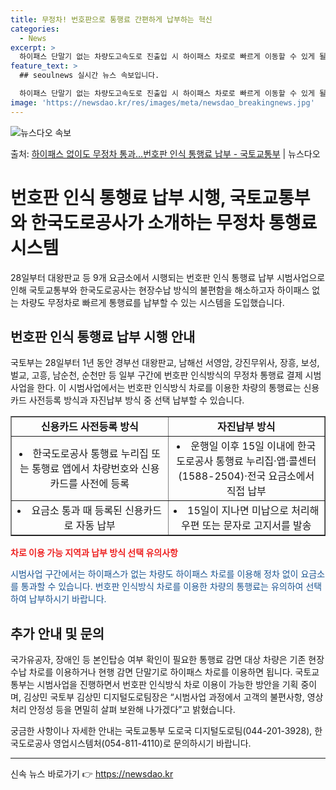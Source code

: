 ```yaml
---
title: 무정차! 번호판으로 통행료 간편하게 납부하는 혁신
categories:
  - News
excerpt: >
  하이패스 단말기 없는 차량도고속도로 진출입 시 하이패스 차로로 빠르게 이동할 수 있게 될 전망이다. 국토교통…
feature_text: >
  ## seoulnews 실시간 뉴스 속보입니다.

  하이패스 단말기 없는 차량도고속도로 진출입 시 하이패스 차로로 빠르게 이동할 수 있게 될 전망이다. 국토교통…
image: 'https://newsdao.kr/res/images/meta/newsdao_breakingnews.jpg'
---
```


![뉴스다오 속보](https://newsdao.kr/res/images/meta/newsdao_breakingnews.jpg)

<p>출처: <a href="https://newsdao.kr/3921" rel="dofollow">하이패스 없이도 무정차 통과…번호판 인식 통행료 납부 - 국토교통부</a> | 뉴스다오</p>

<h1>번호판 인식 통행료 납부 시행, 국토교통부와 한국도로공사가 소개하는 무정차 통행료 시스템</h1>
<p data-ke-size="size16">28일부터 대왕판교 등 9개 요금소에서 시행되는 번호판 인식 통행료 납부 시범사업으로 인해 국토교통부와 한국도로공사는 현장수납 방식의 불편함을 해소하고자 하이패스 없는 차량도 무정차로 빠르게 통행료를 납부할 수 있는 시스템을 도입했습니다.</p>

<h2 data-ke-size="size26">번호판 인식 통행료 납부 시행 안내</h2>
<p>국토부는 28일부터 1년 동안 경부선 대왕판교, 남해선 서영암, 강진무위사, 장흥, 보성, 벌교, 고흥, 남순천, 순천만 등 일부 구간에 번호판 인식방식의 무정차 통행료 결제 시범사업을 한다. 이 시범사업에서는 번호판 인식방식 차로를 이용한 차량의 통행료는 신용카드 사전등록 방식과 자진납부 방식 중 선택 납부할 수 있습니다.</p>

<table style="width: 100%;" border="1">
<tbody>
<tr>
<td style="text-align: center; width: 50%; height: 17px;"><b>신용카드 사전등록 방식</b></td>
<td style="text-align: center; width: 50%; height: 17px;"><b>자진납부 방식</b></td>
</tr>
<tr>
<td style="text-align: center; height: 17px;"><li>한국도로공사 통행료 누리집 또는 통행료 앱에서 차량번호와 신용카드를 사전에 등록</li></td>
<td style="text-align: center; height: 17px;"><li>운행일 이후 15일 이내에 한국도로공사 통행료 누리집·앱·콜센터(1588-2504)·전국 요금소에서 직접 납부</li></td>
</tr>
<tr>
<td style="text-align: center; height: 17px;"><li>요금소 통과 때 등록된 신용카드로 자동 납부</li></td>
<td style="text-align: center; height: 17px;"><li>15일이 지나면 미납으로 처리해 우편 또는 문자로 고지서를 발송</li></td>
</tr>
</tbody>
</table>

<b><span style="color: #ee2323;">차로 이용 가능 지역과 납부 방식 선택 유의사항</span></b>
<p><span style="color: #1a5490;">시범사업 구간에서는 하이패스가 없는 차량도 하이패스 차로를 이용해 정차 없이 요금소를 통과할 수 있습니다. 번호판 인식방식 차로를 이용한 차량의 통행료는 유의하여 선택하여 납부하시기 바랍니다.</span></p>

<h2 data-ke-size="size26">추가 안내 및 문의</h2>
<p>국가유공자, 장애인 등 본인탑승 여부 확인이 필요한 통행료 감면 대상 차량은 기존 현장수납 차로를 이용하거나 현행 감면 단말기로 하이패스 차로를 이용하면 됩니다. 국토교통부는 시범사업을 진행하면서 번호판 인식방식 차로 이용이 가능한 방안을 기획 중이며, 김상민 국토부 김상민 디지털도로팀장은 “시범사업 과정에서 고객의 불편사항, 영상처리 안정성 등을 면밀히 살펴 보완해 나가겠다”고 밝혔습니다.</p>

<p>궁금한 사항이나 자세한 안내는 국토교통부 도로국 디지털도로팀(044-201-3928), 한국도로공사 영업시스템처(054-811-4110)로 문의하시기 바랍니다. </p>
<hr> 

신속 뉴스 바로가기 👉 <a href="https://newsdao.kr" rel="dofollow">https://newsdao.kr</a>


